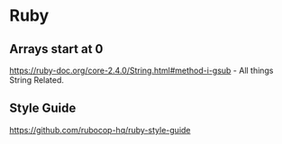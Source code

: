 # Ruby

## Arrays start at 0
https://ruby-doc.org/core-2.4.0/String.html#method-i-gsub - All things String Related.


## Style Guide
https://github.com/rubocop-hq/ruby-style-guide
